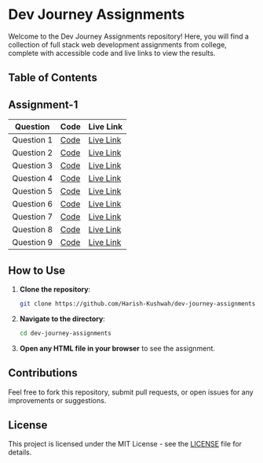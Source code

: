 # Dev Journey Assignments

Welcome to the Dev Journey Assignments repository! Here, you will find a collection of full stack web development assignments from college, complete with accessible code and live links to view the results.


## Table of Contents
## Assignment-1
| Question | Code | Live Link |
|----------|------|-----------|
| Question 1 | [Code](Assignment-1/Asg1Ex1.html) | [Live Link](https://your-live-link.com/question1) |
| Question 2 | [Code](Assignment-1/Asg1Ex2.html) | [Live Link](https://your-live-link.com/question2) |
| Question 3 | [Code](Assignment-1/Asg1Ex3.html) | [Live Link](https://your-live-link.com/question3) |
| Question 4 | [Code](Assignment-1/Asg1Ex4.html) | [Live Link](https://your-live-link.com/question4) |
| Question 5 | [Code](Assignment-1/Asg1Ex5.html) | [Live Link](https://your-live-link.com/question5) |
| Question 6 | [Code](Assignment-1/Asg1Ex6.html) | [Live Link](https://your-live-link.com/question5) |
| Question 7 | [Code](Assignment-1/Asg1Ex7.html) | [Live Link](https://your-live-link.com/question5) |
| Question 8 | [Code](Assignment-1/Asg1Ex8.html) | [Live Link](https://your-live-link.com/question5) |
| Question 9 | [Code](Assignment-1/Asg1Ex9.html) | [Live Link](https://your-live-link.com/question5) |

## How to Use

1. **Clone the repository**:
    ```bash
    git clone https://github.com/Harish-Kushwah/dev-journey-assignments.git
    ```

2. **Navigate to the directory**:
    ```bash
    cd dev-journey-assignments
    ```

3. **Open any HTML file in your browser** to see the assignment.

## Contributions

Feel free to fork this repository, submit pull requests, or open issues for any improvements or suggestions.

## License

This project is licensed under the MIT License - see the [LICENSE](./LICENSE) file for details.